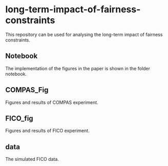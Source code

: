 # long-term-impact-of-fairness-constraints
This repository can be used for analysing the long-term impact of fairness constraints.

## Notebook
The implementation of the figures in the paper is shown in the folder notebook.  

## COMPAS_Fig
Figures and results of COMPAS experiment.  

## FICO_fig
Figures and results of FICO experiment.   

## data
The simulated FICO data.